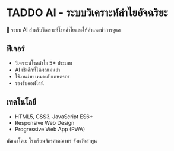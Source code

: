 # TADDO AI - ระบบวิเคราะห์ลำไยอัจฉริยะ

🌱 ระบบ AI สำหรับวิเคราะห์โรคลำไยและให้คำแนะนำการดูแล

## ฟีเจอร์
- วิเคราะห์โรคลำไย 5+ ประเภท
- AI เชิงลึกที่ให้ผลแม่นยำ
- ใช้งานง่าย เหมาะกับเกษตรกร
- รองรับออฟไลน์

## เทคโนโลยี
- HTML5, CSS3, JavaScript ES6+
- Responsive Web Design
- Progressive Web App (PWA)

พัฒนาโดย: โรงเรียนจักรคำคณาทร จังหวัดลำพูน
